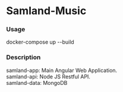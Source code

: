 # Samland-Music
### Usage
docker-compose up --build

### Description
samland-app: Main Angular Web Application.    
samland-api: Node JS Restful API.   
samland-data: MongoDB   
